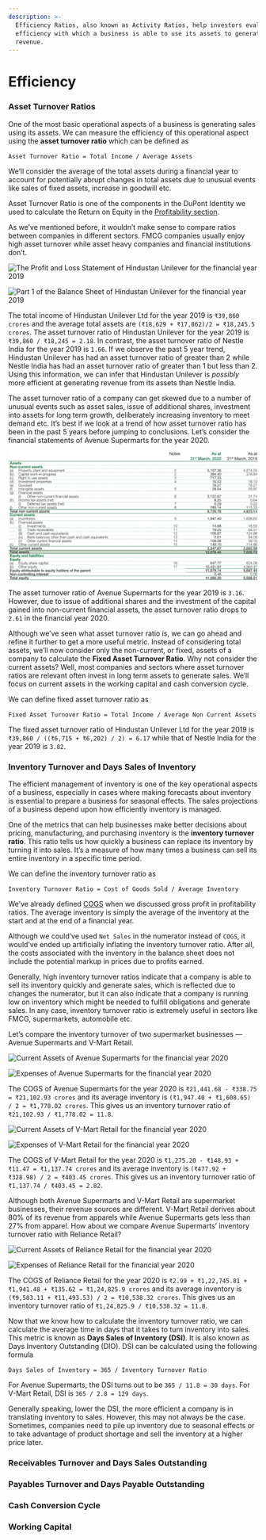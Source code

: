 ```yaml
---
description: >-
  Efficiency Ratios, also known as Activity Ratios, help investors evaluate the
  efficiency with which a business is able to use its assets to generate
  revenue.
---
```


# Efficiency

### Asset Turnover Ratios

One of the most basic operational aspects of a business is generating sales using its assets. We can measure the efficiency of this operational aspect using the **asset turnover ratio** which can be defined as

```
Asset Turnover Ratio = Total Income / Average Assets
```

We’ll consider the average of the total assets during a financial year to account for potentially abrupt changes in total assets due to unusual events like sales of fixed assets, increase in goodwill etc.

Asset Turnover Ratio is one of the components in the DuPont Identity we used to calculate the Return on Equity in the [Profitability section](https://indiainvestments.gitbook.io/content/stocks/financial-metrics-and-ratios/profitability#return-on-equity-roe-and-return-on-assets-roa).

As we’ve mentioned before, it wouldn’t make sense to compare ratios between companies in different sectors. FMCG companies usually enjoy high asset turnover while asset heavy companies and financial institutions don’t.

![The Profit and Loss Statement of Hindustan Unilever for the financial year 2019](../../.gitbook/assets/hul-pnl.png)

![Part 1 of the Balance Sheet of Hindustan Unilever for the financial year 2019](../../.gitbook/assets/hul-assets.png)

The total income of Hindustan Unilever Ltd for the year 2019 is `₹39,860 crores` and the average total assets are `(₹18,629 + ₹17,862)/2 = ₹18,245.5 crores`. The asset turnover ratio of Hindustan Unilever for the year 2019 is `₹39,860 / ₹18,245 = 2.18`. In contrast, the asset turnover ratio of Nestle India for the year 2019 is `1.66`. If we observe the past 5 year trend, Hindustan Unilever has had an asset turnover ratio of greater than 2 while Nestle India has had an asset turnover ratio of greater than 1 but less than 2. Using this information, we can infer that Hindustan Unilever is _possibly_ more efficient at generating revenue from its assets than Nestle India.

The asset turnover ratio of a company can get skewed due to a number of unusual events such as asset sales, issue of additional shares, investment into assets for long term growth, deliberately increasing inventory to meet demand etc. It’s best if we look at a trend of how asset turnover ratio has been in the past 5 years before jumping to conclusions. Let’s consider the financial statements of Avenue Supermarts for the year 2020.

![Part 1 of the Balance Sheet of Avenue Supermarts for the financial year 2020](<../../.gitbook/assets/dmart-bs (1) (1) (2).png>)

The asset turnover ratio of Avenue Supermarts for the year 2019 is `3.16`. However, due to issue of additional shares and the investment of the capital gained into non-current financial assets, the asset turnover ratio drops to `2.61` in the financial year 2020.

Although we’ve seen what asset turnover ratio is, we can go ahead and refine it further to get a more useful metric. Instead of considering total assets, we’ll now consider only the non-current, or fixed, assets of a company to calculate the **Fixed Asset Turnover Ratio**. Why not consider the current assets? Well, most companies and sectors where asset turnover ratios are relevant often invest in long term assets to generate sales. We’ll focus on current assets in the working capital and cash conversion cycle.

We can define fixed asset turnover ratio as

```
Fixed Asset Turnover Ratio = Total Income / Average Non Current Assets
```

The fixed asset turnover ratio of Hindustan Unilever Ltd for the year 2019 is `₹39,860 / ((₹6,715 + ₹6,202) / 2) = 6.17` while that of Nestle India for the year 2019 is `3.82`.

### Inventory Turnover and Days Sales of Inventory

The efficient management of inventory is one of the key operational aspects of a business, especially in cases where making forecasts about inventory is essential to prepare a business for seasonal effects. The sales projections of a business depend upon how efficiently inventory is managed.

One of the metrics that can help businesses make better decisions about pricing, manufacturing, and purchasing inventory is the **inventory turnover ratio**. This ratio tells us how quickly a business can replace its inventory by turning it into sales. It’s a measure of how many times a business can sell its entire inventory in a specific time period.

We can define the inventory turnover ratio as

```
Inventory Turnover Ratio = Cost of Goods Sold / Average Inventory
```

We’ve already defined [COGS](https://indiainvestments.gitbook.io/content/stocks/financial-metrics-and-ratios/profitability#gross-profit) when we discussed gross profit in profitability ratios. The average inventory is simply the average of the inventory at the start and at the end of a financial year.

Although we could’ve used `Net Sales` in the numerator instead of `COGS`, it would’ve ended up artificially inflating the inventory turnover ratio. After all, the costs associated with the inventory in the balance sheet does not include the potential markup in prices due to profits earned.

Generally, high inventory turnover ratios indicate that a company is able to sell its inventory quickly and generate sales, which is reflected due to changes the numerator, but it can also indicate that a company is running low on inventory which might be needed to fulfill obligations and generate sales. In any case, inventory turnover ratio is extremely useful in sectors like FMCG, supermarkets, automobile etc.

Let’s compare the inventory turnover of two supermarket businesses — Avenue Supermarts and V-Mart Retail.

![Current Assets of Avenue Supermarts for the financial year 2020](../../.gitbook/assets/dmart-current-assets.png)

![Expenses of Avenue Supermarts for the financial year 2020](../../.gitbook/assets/dmart-expenses.png)

The COGS of Avenue Supermarts for the year 2020 is `₹21,441.68 - ₹338.75 = ₹21,102.93 crores` and its average inventory is `(₹1,947.40 + ₹1,608.65) / 2 = ₹1,778.02 crores`. This gives us an inventory turnover ratio of `₹21,102.93 / ₹1,778.02 = 11.8`.

![Current Assets of V-Mart Retail for the financial year 2020](../../.gitbook/assets/vmart-current-assets.png)

![Expenses of V-Mart Retail for the financial year 2020](../../.gitbook/assets/vmart-expenses.png)

The COGS of V-Mart Retail for the year 2020 is `₹1,275.20 - ₹148.93 + ₹11.47 = ₹1,137.74 crores` and its average inventory is `(₹477.92 + ₹328.98) / 2 = ₹403.45 crores`. This gives us an inventory turnover ratio of `₹1,137.74 / ₹403.45 = 2.82`.

Although both Avenue Supermarts and V-Mart Retail are supermarket businesses, their revenue sources are different. V-Mart Retail derives about 80% of its revenue from apparels while Avenue Supermarts gets less than 27% from apparel. How about we compare Avenue Supermarts’ inventory turnover ratio with Reliance Retail?

![Current Assets of Reliance Retail for the financial year 2020](../../.gitbook/assets/reliance-current-assets.png)

![Expenses of Reliance Retail for the financial year 2020](../../.gitbook/assets/reliance-expenses.png)

The COGS of Reliance Retail for the year 2020 is `₹2.99 + ₹1,22,745.81 + ₹1,941.48 + ₹135.62 = ₹1,24,825.9 crores` and its average inventory is `(₹9,583.11 + ₹11,493.53) / 2 = ₹10,538.32 crores`. This gives us an inventory turnover ratio of `₹1,24,825.9 / ₹10,538.32 = 11.8`.

Now that we know how to calculate the inventory turnover ratio, we can calculate the average time in days that it takes to turn inventory into sales. This metric is known as **Days Sales of Inventory (DSI)**. It is also known as Days Inventory Outstanding (DIO). DSI can be calculated using the following formula

```
Days Sales of Inventory = 365 / Inventory Turnover Ratio
```

For Avenue Supermarts, the DSI turns out to be `365 / 11.8 = 30 days`. For V-Mart Retail, DSI is `365 / 2.8 = 129 days`.

Generally speaking, lower the DSI, the more efficient a company is in translating inventory to sales. However, this may not always be the case. Sometimes, companies need to pile up inventory due to seasonal effects or to take advantage of product shortage and sell the inventory at a higher price later.

### Receivables Turnover and Days Sales Outstanding

### Payables Turnover and Days Payable Outstanding

### Cash Conversion Cycle

### Working Capital
